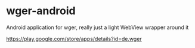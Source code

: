 wger-android
============

Android application for wger, really just a light WebView wrapper around it

https://play.google.com/store/apps/details?id=de.wger

